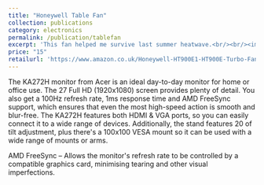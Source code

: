 ```yaml
---
title: "Honeywell Table Fan"
collection: publications
category: electronics
permalink: /publication/tablefan
excerpt: 'This fan helped me survive last summer heatwave.<br/><br/><img src="/images/tablefan.png">'
price: "15"
retailurl: 'https://www.amazon.co.uk/Honeywell-HT900E1-HT900E-Turbo-Fan/dp/B001VEJFT6/ref=asc_df_B001VEJFT6?mcid=77fcd393050a3c53a805b23465327615&th=1&hvocijid=9121218887331608639-B001VEJFT6-&hvexpln=74&tag=googshopuk-21&linkCode=df0&hvadid=696285193871&hvpos=&hvnetw=g&hvrand=9121218887331608639&hvpone=&hvptwo=&hvqmt=&hvdev=c&hvdvcmdl=&hvlocint=&hvlocphy=9046360&hvtargid=pla-2281435177658&gad_source=1'
---
```

The KA272H monitor from Acer is an ideal day-to-day monitor for home or office use. The 27 Full HD (1920x1080) screen provides plenty of detail. You also get a 100Hz refresh rate, 1ms response time and AMD FreeSync support, which ensures that even the most high-speed action is smooth and blur-free. The KA272H features both HDMI & VGA ports, so you can easily connect it to a wide range of devices. Additionally, the stand features 20 of tilt adjustment, plus there's a 100x100 VESA mount so it can be used with a wide range of mounts or arms.

AMD FreeSync – Allows the monitor's refresh rate to be controlled by a compatible graphics card, minimising tearing and other visual imperfections.
